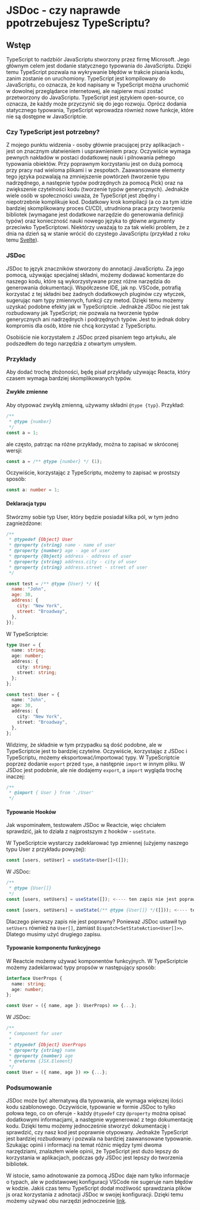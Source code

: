 # JSDoc - czy naprawde ppotrzebujesz TypeScriptu?

## Wstęp

TypeScript to nadzbiór JavaScriptu stworzony przez firmę Microsoft. Jego głównym celem jest dodanie statycznego typowania do JavaScriptu. Dzięki temu TypeScript pozwala na wykrywanie błędów w trakcie pisania kodu, zanim zostanie on uruchomiony. TypeScript jest kompilowany do JavaScriptu, co oznacza, że kod napisany w TypeScript można uruchomić w dowolnej przeglądarce internetowej, ale najpierw musi zostać przetworzony do JavaScriptu. TypeScript jest językiem open-source, co oznacza, że każdy może przyczynić się do jego rozwoju. Oprócz dodania statycznego typowania, TypeScript wprowadza również nowe funkcje, które nie są dostępne w JavaScriptcie.

### Czy TypeScript jest potrzebny?

Z mojego punktu widzenia - osoby głównie pracującej przy aplikacjach - jest on znacznym ułatwieniem i usprawnieniem pracy. Oczywiście wymaga pewnych nakładów w postaci dodatkowej nauki i pilnowania pełnego typowania obiektów. Przy poprawnym korzystaniu jest on dużą pomocą przy pracy nad wieloma plikami i w zespołach. Zaawansowane elementy tego języka pozwalają na zmniejszenie powtórzeń (tworzenie typu nadrzędnego, a następnie typów podrzędnych za pomocą Pick) oraz na zwiększenie czytelności kodu (tworzenie typów generycznych). Jednakże wiele osób w społeczności uważa, że TypeScript jest zbędny i niepotrzebnie komplikuje kod. Dodatkowy krok kompilacji (a co za tym idzie bardziej skomplikowany proces CI/CD), utrudniona praca przy tworzeniu bibliotek (wymagane jest dodatkowe narzędzie do generowania definicji typów) oraz konieczność nauki nowego języka to główne argumenty przeciwko TypeScriptowi. Niektórzy uważają to za tak wielki problem, że z dnia na dzień są w stanie wrócić do czystego JavaScriptu (przykład z roku temu [Svelte](https://github.com/sveltejs/svelte/pull/8569)).

### JSDoc

JSDoc to język znaczników stworzony do annotacji JavaScriptu. Za jego pomocą, używając specjalnej składni, możemy dodawać komentarze do naszego kodu, które są wykorzystywane przez różne narzędzia do generowania dokumentacji. Współczesne IDE, jak np. VSCode, potrafią korzystać z tej składni bez żadnych dodatkowych pluginów czy wtyczek, sugerując nam typy zmiennych, funkcji czy metod. Dzięki temu możemy uzyskać podobne efekty jak w TypeScriptcie. Jednakże JSDoc nie jest tak rozbudowany jak TypeScript; nie pozwala na tworzenie typów generycznych ani nadrzędnych i podrzędnych typów. Jest to jednak dobry kompromis dla osób, które nie chcą korzystać z TypeScriptu.

Osobiście nie korzystałem z JSDoc przed pisaniem tego artykułu, ale podszedłem do tego narzędzia z otwartym umysłem.

### Przykłady

Aby dodać trochę złożoności, będę pisał przykłady używając Reacta, który czasem wymaga bardziej skomplikowanych typów.

#### Zwykłe zmienne

Aby otypować zwykłą zmienną, używamy składni `@type {typ}`. Przykład:

```javascript
/**
 * @type {number}
 */
const a = 1;
```

ale często, patrząc na różne przykłady, można to zapisać w skróconej wersji:

```javascript
const a = /** @type {number} */ (1);
```

Oczywiście, korzystając z TypeScriptu, możemy to zapisać w prostszy sposób:

```typescript
const a: number = 1;
```

#### Deklaracja typu

Stwórzmy sobie typ User, który będzie posiadał kilka pól, w tym jedno zagnieżdżone:

```javascript
/**
 * @typedef {Object} User
 * @property {string} name - name of user
 * @property {number} age - age of user
 * @property {Object} address - address of user
 * @property {string} address.city - city of user
 * @property {string} address.street - street of user
 */

const test = /** @type {User} */ ({
  name: "John",
  age: 30,
  address: {
    city: "New York",
    street: "Broadway",
  },
});
```

W TypeScriptcie:

```typescript
type User = {
  name: string;
  age: number;
  address: {
    city: string;
    street: string;
  };
};

const test: User = {
  name: "John",
  age: 30,
  address: {
    city: "New York",
    street: "Broadway",
  },
};
```

Widzimy, że składnie w tym przypadku są dość podobne, ale w TypeScriptcie jest to bardziej czytelne. Oczywiście, korzystając z JSDoc i TypeScriptu, możemy eksportować/importować typy. W TypeScriptcie poprzez dodanie `export` przed `type`, a następnie `import` w innym pliku. W JSDoc jest podobnie, ale nie dodajemy `export`, a `import` wygląda trochę inaczej:

```javascript
/**
 * @import { User } from './User'
 */
```

#### Typowanie Hooków

Jak wspominałem, testowałem JSDoc w Reactcie, więc chciałem sprawdzić, jak to działa z najprostszym z hooków - `useState`.

W TypeScriptcie wystarczy zadeklarować typ zmiennej (użyjemy naszego typu User z przykładu powyżej):

```typescript
const [users, setUser] = useState<User[]>([]);
```

W JSDoc:

```javascript
/**
 * @type {User[]}
 */
const [users, setUsers] = useState([]); <---- ten zapis nie jest poprawny

const [users, setUsers] = useState(/** @type {User[]} */([])); <---- ten zapis jest poprawny
```

Dlaczego pierwszy zapis nie jest poprawny? Ponieważ JSDoc ustawił typ `setUsers` również na `User[]`, zamiast `Dispatch<SetStateAction<User[]>>`. Dlatego musimy użyć drugiego zapisu.

#### Typowanie komponentu funkcyjnego

W Reactcie możemy używać komponentów funkcyjnych. W TypeScriptcie możemy zadeklarować typy propsów w następujący sposób:

```typescript
interface UserProps {
  name: string;
  age: number;
};

const User = ({ name, age }: UserProps) => {...};
```

W JSDoc:

```javascript
/**
 * Component for user
 *
 * @typedef {Object} UserProps
 * @property {string} name
 * @property {number} age
 * @returns {JSX.Element}
 */
const User = ({ name, age }) => {...};
```

### Podsumowanie

JSDoc może być alternatywą dla typowania, ale wymaga większej ilości kodu szablonowego. Oczywiście, typowanie w formie JSDoc to tylko połowa tego, co on oferuje - każdy `@typedef` czy `@property` można opisać dodatkowymi informacjami, a następnie wygenerować z tego dokumentację kodu. Dzięki temu możemy jednocześnie stworzyć dokumentację i sprawdzić, czy nasz kod jest poprawnie otypowany. Jednakże TypeScript jest bardziej rozbudowany i pozwala na bardziej zaawansowane typowanie. Szukając opinii i informacji na temat różnic między tymi dwoma narzędziami, znalazłem wiele opinii, że TypeScript jest dużo lepszy do korzystania w aplikacjach, podczas gdy JSDoc jest lepszy do tworzenia bibliotek.

W istocie, samo adnotowanie za pomocą JSDoc daje nam tylko informacje o typach, ale w podstawowej konfiguracji VSCode nie sugeruje nam błędów w kodzie. Jakiś czas temu TypeScript dodał możliwość sprawdzania plików js oraz korzystania z adnotacji JSDoc w swojej konfiguracji. Dzięki temu możemy używać obu narzędzi jednocześnie [link](https://www.typescriptlang.org/docs/handbook/jsdoc-supported-types.html).
